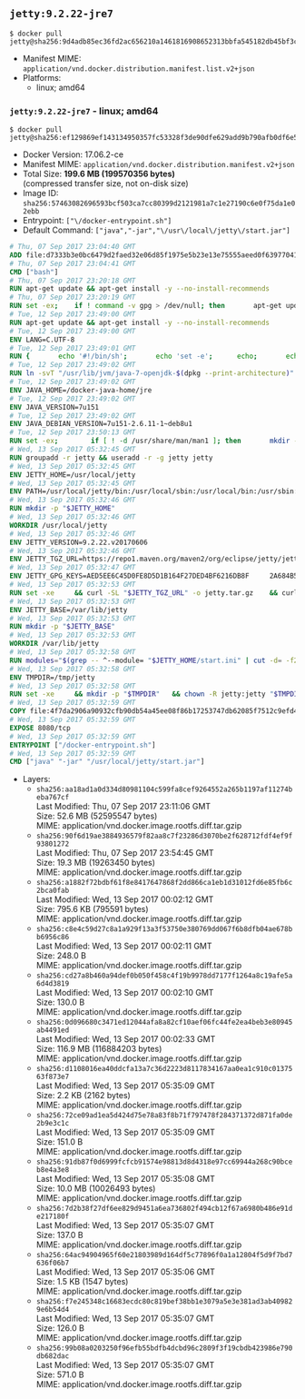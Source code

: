 ## `jetty:9.2.22-jre7`

```console
$ docker pull jetty@sha256:9d4adb85ec36fd2ac656210a1461816908652313bbfa545182db45bf3c6b0ad7
```

-	Manifest MIME: `application/vnd.docker.distribution.manifest.list.v2+json`
-	Platforms:
	-	linux; amd64

### `jetty:9.2.22-jre7` - linux; amd64

```console
$ docker pull jetty@sha256:ef129869ef143134950357fc53328f3de90dfe629add9b790afb0df6e5de1031
```

-	Docker Version: 17.06.2-ce
-	Manifest MIME: `application/vnd.docker.distribution.manifest.v2+json`
-	Total Size: **199.6 MB (199570356 bytes)**  
	(compressed transfer size, not on-disk size)
-	Image ID: `sha256:57463082696593bcf503ca7cc80399d2121981a7c1e27190c6e0f75da1e02ebb`
-	Entrypoint: `["\/docker-entrypoint.sh"]`
-	Default Command: `["java","-jar","\/usr\/local\/jetty\/start.jar"]`

```dockerfile
# Thu, 07 Sep 2017 23:04:40 GMT
ADD file:d7333b3e0bc6479d2faed32e06d85f1975e5b23e13e75555aeed0f639770413b in / 
# Thu, 07 Sep 2017 23:04:41 GMT
CMD ["bash"]
# Thu, 07 Sep 2017 23:20:18 GMT
RUN apt-get update && apt-get install -y --no-install-recommends 		ca-certificates 		curl 		wget 	&& rm -rf /var/lib/apt/lists/*
# Thu, 07 Sep 2017 23:20:19 GMT
RUN set -ex; 	if ! command -v gpg > /dev/null; then 		apt-get update; 		apt-get install -y --no-install-recommends 			gnupg2 			dirmngr 		; 		rm -rf /var/lib/apt/lists/*; 	fi
# Tue, 12 Sep 2017 23:49:00 GMT
RUN apt-get update && apt-get install -y --no-install-recommends 		bzip2 		unzip 		xz-utils 	&& rm -rf /var/lib/apt/lists/*
# Tue, 12 Sep 2017 23:49:00 GMT
ENV LANG=C.UTF-8
# Tue, 12 Sep 2017 23:49:01 GMT
RUN { 		echo '#!/bin/sh'; 		echo 'set -e'; 		echo; 		echo 'dirname "$(dirname "$(readlink -f "$(which javac || which java)")")"'; 	} > /usr/local/bin/docker-java-home 	&& chmod +x /usr/local/bin/docker-java-home
# Tue, 12 Sep 2017 23:49:02 GMT
RUN ln -svT "/usr/lib/jvm/java-7-openjdk-$(dpkg --print-architecture)" /docker-java-home
# Tue, 12 Sep 2017 23:49:02 GMT
ENV JAVA_HOME=/docker-java-home/jre
# Tue, 12 Sep 2017 23:49:02 GMT
ENV JAVA_VERSION=7u151
# Tue, 12 Sep 2017 23:49:02 GMT
ENV JAVA_DEBIAN_VERSION=7u151-2.6.11-1~deb8u1
# Tue, 12 Sep 2017 23:50:13 GMT
RUN set -ex; 		if [ ! -d /usr/share/man/man1 ]; then 		mkdir -p /usr/share/man/man1; 	fi; 		apt-get update; 	apt-get install -y 		openjdk-7-jre="$JAVA_DEBIAN_VERSION" 	; 	rm -rf /var/lib/apt/lists/*; 		[ "$(readlink -f "$JAVA_HOME")" = "$(docker-java-home)" ]; 		update-alternatives --get-selections | awk -v home="$(readlink -f "$JAVA_HOME")" 'index($3, home) == 1 { $2 = "manual"; print | "update-alternatives --set-selections" }'; 	update-alternatives --query java | grep -q 'Status: manual'
# Wed, 13 Sep 2017 05:32:45 GMT
RUN groupadd -r jetty && useradd -r -g jetty jetty
# Wed, 13 Sep 2017 05:32:45 GMT
ENV JETTY_HOME=/usr/local/jetty
# Wed, 13 Sep 2017 05:32:45 GMT
ENV PATH=/usr/local/jetty/bin:/usr/local/sbin:/usr/local/bin:/usr/sbin:/usr/bin:/sbin:/bin
# Wed, 13 Sep 2017 05:32:46 GMT
RUN mkdir -p "$JETTY_HOME"
# Wed, 13 Sep 2017 05:32:46 GMT
WORKDIR /usr/local/jetty
# Wed, 13 Sep 2017 05:32:46 GMT
ENV JETTY_VERSION=9.2.22.v20170606
# Wed, 13 Sep 2017 05:32:46 GMT
ENV JETTY_TGZ_URL=https://repo1.maven.org/maven2/org/eclipse/jetty/jetty-distribution/9.2.22.v20170606/jetty-distribution-9.2.22.v20170606.tar.gz
# Wed, 13 Sep 2017 05:32:47 GMT
ENV JETTY_GPG_KEYS=AED5EE6C45D0FE8D5D1B164F27DED4BF6216DB8F 	2A684B57436A81FA8706B53C61C3351A438A3B7D 	5989BAF76217B843D66BE55B2D0E1FB8FE4B68B4 	B59B67FD7904984367F931800818D9D68FB67BAC 	BFBB21C246D7776836287A48A04E0C74ABB35FEA 	8B096546B1A8F02656B15D3B1677D141BCF3584D 	FBA2B18D238AB852DF95745C76157BDF03D0DCD6 	5C9579B3DB2E506429319AAEF33B071B29559E1E
# Wed, 13 Sep 2017 05:32:53 GMT
RUN set -xe 	&& curl -SL "$JETTY_TGZ_URL" -o jetty.tar.gz 	&& curl -SL "$JETTY_TGZ_URL.asc" -o jetty.tar.gz.asc 	&& export GNUPGHOME="$(mktemp -d)" 	&& for key in $JETTY_GPG_KEYS; do 		gpg --keyserver ha.pool.sks-keyservers.net --recv-keys "$key"; done 	&& gpg --batch --verify jetty.tar.gz.asc jetty.tar.gz 	&& rm -rf "$GNUPGHOME" 	&& tar -xvf jetty.tar.gz --strip-components=1 	&& sed -i '/jetty-logging/d' etc/jetty.conf 	&& rm -fr demo-base javadoc 	&& rm jetty.tar.gz* 	&& rm -rf /tmp/hsperfdata_root
# Wed, 13 Sep 2017 05:32:53 GMT
ENV JETTY_BASE=/var/lib/jetty
# Wed, 13 Sep 2017 05:32:53 GMT
RUN mkdir -p "$JETTY_BASE"
# Wed, 13 Sep 2017 05:32:53 GMT
WORKDIR /var/lib/jetty
# Wed, 13 Sep 2017 05:32:58 GMT
RUN modules="$(grep -- ^--module= "$JETTY_HOME/start.ini" | cut -d= -f2 | paste -d, -s)" 	&& set -xe 	&& java -jar "$JETTY_HOME/start.jar" --add-to-startd="$modules,setuid" 	&& chown -R jetty:jetty "$JETTY_BASE" 	&& rm -rf /tmp/hsperfdata_root
# Wed, 13 Sep 2017 05:32:58 GMT
ENV TMPDIR=/tmp/jetty
# Wed, 13 Sep 2017 05:32:58 GMT
RUN set -xe 	&& mkdir -p "$TMPDIR" 	&& chown -R jetty:jetty "$TMPDIR"
# Wed, 13 Sep 2017 05:32:59 GMT
COPY file:4f7da2906a90932cfb90db54a45ee08f86b17253747db62085f7512c9efd46ad in / 
# Wed, 13 Sep 2017 05:32:59 GMT
EXPOSE 8080/tcp
# Wed, 13 Sep 2017 05:32:59 GMT
ENTRYPOINT ["/docker-entrypoint.sh"]
# Wed, 13 Sep 2017 05:32:59 GMT
CMD ["java" "-jar" "/usr/local/jetty/start.jar"]
```

-	Layers:
	-	`sha256:aa18ad1a0d334d80981104c599fa8cef9264552a265b1197af11274beba767cf`  
		Last Modified: Thu, 07 Sep 2017 23:11:06 GMT  
		Size: 52.6 MB (52595547 bytes)  
		MIME: application/vnd.docker.image.rootfs.diff.tar.gzip
	-	`sha256:90f6d19ae3884936579f82aa8c7f23286d3070be2f628712fdf4ef9f93801272`  
		Last Modified: Thu, 07 Sep 2017 23:54:45 GMT  
		Size: 19.3 MB (19263450 bytes)  
		MIME: application/vnd.docker.image.rootfs.diff.tar.gzip
	-	`sha256:a1882f72bdbf61f8e8417647868f2dd866ca1eb1d31012fd6e85fb6c2bca0fab`  
		Last Modified: Wed, 13 Sep 2017 00:02:12 GMT  
		Size: 795.6 KB (795591 bytes)  
		MIME: application/vnd.docker.image.rootfs.diff.tar.gzip
	-	`sha256:c8e4c59d27c8a1a929f13a3f53750e380769dd067f6b8dfb04ae678bb6956c86`  
		Last Modified: Wed, 13 Sep 2017 00:02:11 GMT  
		Size: 248.0 B  
		MIME: application/vnd.docker.image.rootfs.diff.tar.gzip
	-	`sha256:cd27a8b460a94def0b050f458c4f19b9978dd7177f1264a8c19afe5a6d4d3819`  
		Last Modified: Wed, 13 Sep 2017 00:02:10 GMT  
		Size: 130.0 B  
		MIME: application/vnd.docker.image.rootfs.diff.tar.gzip
	-	`sha256:0d096680c3471ed12044afa8a82cf10aef06fc44fe2ea4beb3e80945ab4491ed`  
		Last Modified: Wed, 13 Sep 2017 00:02:33 GMT  
		Size: 116.9 MB (116884203 bytes)  
		MIME: application/vnd.docker.image.rootfs.diff.tar.gzip
	-	`sha256:d1108016ea40ddcfa13a7c36d2223d8117834167aa0ea1c910c0137563f873e7`  
		Last Modified: Wed, 13 Sep 2017 05:35:09 GMT  
		Size: 2.2 KB (2162 bytes)  
		MIME: application/vnd.docker.image.rootfs.diff.tar.gzip
	-	`sha256:72ce09ad1ea5d424d75e78a83f8b71f797478f284371372d871fa0de2b9e3c1c`  
		Last Modified: Wed, 13 Sep 2017 05:35:09 GMT  
		Size: 151.0 B  
		MIME: application/vnd.docker.image.rootfs.diff.tar.gzip
	-	`sha256:91db87f0d6999fcfcb91574e98813d8d4318e97cc69944a268c90bceb8e4a3e8`  
		Last Modified: Wed, 13 Sep 2017 05:35:08 GMT  
		Size: 10.0 MB (10026493 bytes)  
		MIME: application/vnd.docker.image.rootfs.diff.tar.gzip
	-	`sha256:7d2b38f27df6ee829d9451a6ea736802f494cb12f67a6980b486e91de217180f`  
		Last Modified: Wed, 13 Sep 2017 05:35:07 GMT  
		Size: 137.0 B  
		MIME: application/vnd.docker.image.rootfs.diff.tar.gzip
	-	`sha256:64ac94904965f60e21803989d164df5c77896f0a1a12804f5d9f7bd7636f06b7`  
		Last Modified: Wed, 13 Sep 2017 05:35:06 GMT  
		Size: 1.5 KB (1547 bytes)  
		MIME: application/vnd.docker.image.rootfs.diff.tar.gzip
	-	`sha256:f7e245348c16683ecdc80c819bef38bb1e3079a5e3e381ad3ab409829e6b54d4`  
		Last Modified: Wed, 13 Sep 2017 05:35:07 GMT  
		Size: 126.0 B  
		MIME: application/vnd.docker.image.rootfs.diff.tar.gzip
	-	`sha256:99b08a0203250f96efb55bdfb4dcbd96c2809f3f19cbdb423986e790db682dac`  
		Last Modified: Wed, 13 Sep 2017 05:35:07 GMT  
		Size: 571.0 B  
		MIME: application/vnd.docker.image.rootfs.diff.tar.gzip
